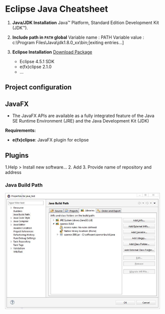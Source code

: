 # Eclipse Java Cheatsheet

1. **Java/JDK Installation**
Java™ Platform, Standard Edition Development Kit (JDK™).
2. **Include path in `PATH` global**
	Variable name  : PATH
Variable value : c:\Program Files\Java\jdk1.8.0_xx\bin;[exiting entries...]
3. **Eclipse Installation**
    [Download Package](http://efxclipse.bestsolution.at/install.html)

    - Eclipse 4.5.1 SDK
    - e(fx)clipse 2.1.0
    - ...


## Project configuration

## JavaFX

- The JavaFX APIs are available as a fully integrated feature of the Java SE Runtime Environment (JRE) and the Java Development Kit (JDK)


**Requirements:**
- **e(fx)clipse**: JavaFX plugin for eclipse

## Plugins
1.Help > Install new software...
2. Add
3. Provide name of repository and address



### Java Build Path
![buildPath_libraries.jpg](.\img\buildPath_libraries.jpg)
